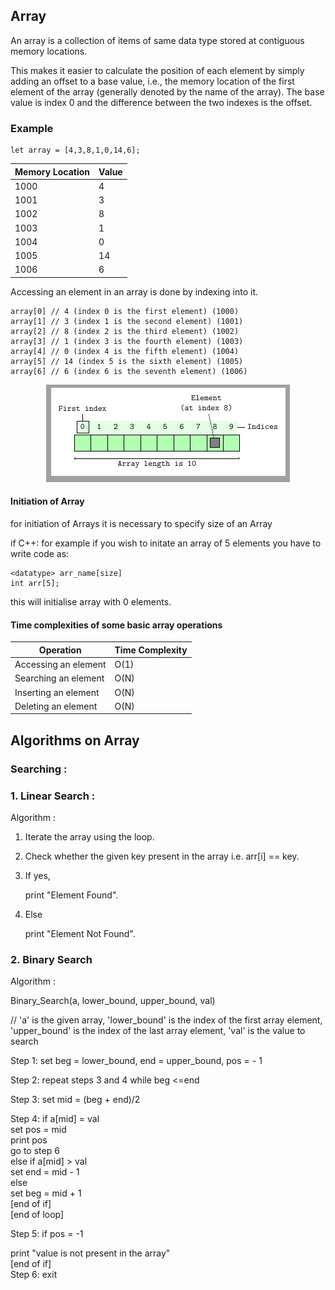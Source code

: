 ## Array
An array is a collection of items of same data type stored at contiguous memory locations. 

This makes it easier to calculate the position of each element by simply adding an offset to a base value, i.e., the memory location of the first element of the array (generally denoted by the name of the array). The base value is index 0 and the difference between the two indexes is the offset.

### Example
```
let array = [4,3,8,1,0,14,6];
```

| Memory Location | Value |
|-----------------|-------|
| 1000             | 4     |
| 1001             | 3     |
| 1002             | 8     |
| 1003             | 1     |
| 1004             | 0     |
| 1005             | 14    |
| 1006             | 6     |

Accessing an element in an array is done by indexing into it.
```
array[0] // 4 (index 0 is the first element) (1000)
array[1] // 3 (index 1 is the second element) (1001)
array[2] // 8 (index 2 is the third element) (1002)
array[3] // 1 (index 3 is the fourth element) (1003)
array[4] // 0 (index 4 is the fifth element) (1004)
array[5] // 14 (index 5 is the sixth element) (1005)
array[6] // 6 (index 6 is the seventh element) (1006)
```

<p align="center">
  <img src="images/Array.png?raw=true" alt="Array Image"/>
</p>


#### Initiation of Array

for initiation of Arrays it is necessary to specify size of an Array

if C++:
for example if you wish to initate an array of 5 elements 
you have to write code as:

 ```
<datatype> arr_name[size]
int arr[5];
```


this will initialise array with 0 elements.
  
#### Time complexities of some basic array operations

| Operation | Time Complexity |
|-----------------|-------|
| Accessing an element             | O(1)     |
| Searching an element           | O(N)     |
| Inserting an element             | O(N)     |
| Deleting an element             | O(N)     |


## Algorithms on Array

### Searching :
 
### 1. Linear Search :

Algorithm :


1. Iterate the array using the loop.

2. Check whether the given key present in the array i.e. arr[i] == key.

3. If yes,

     print "Element Found".

4. Else

     print "Element Not Found".
     

### 2. Binary Search

Algorithm :

Binary_Search(a, lower_bound, upper_bound, val) 

// 'a' is the given array, 'lower_bound' is the index of the first array element, 'upper_bound' is the index of the last array element, 'val' is the value to search  

Step 1: set beg = lower_bound, end = upper_bound, pos = - 1  

Step 2: repeat steps 3 and 4 while beg <=end  

Step 3: set mid = (beg + end)/2  

Step 4: if a[mid] = val  
set pos = mid  
print pos  
go to step 6  
else if a[mid] > val  
set end = mid - 1  
else  
set beg = mid + 1  
[end of if]  
[end of loop]  

Step 5: if pos = -1  

print "value is not present in the array"  
[end of if]  
Step 6: exit  
